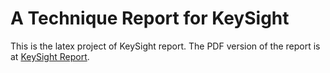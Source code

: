 # A Technique Report for KeySight

This is the latex project of KeySight report. The PDF version of the report is at [KeySight Report](keysight-report.pdf).